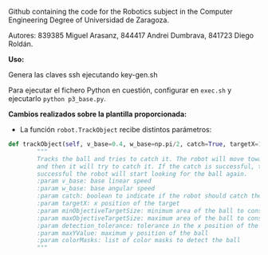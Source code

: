 Github containing the code for the Robotics subject in the Computer Engineering Degree of Universidad de Zaragoza.

Autores: 839385 Miguel Arasanz, 844417 Andrei Dumbrava, 841723 Diego Roldán.

**Uso:**

Genera las claves ssh ejecutando key-gen.sh

Para ejecutar el fichero Python en cuestión, configurar en `exec.sh` y ejecutarlo `python p3_base.py`.

**Cambios realizados sobre la plantilla proporcionada:**

- La función `robot.TrackObject` recibe distintos parámetros:

```python
def trackObject(self, v_base=0.4, w_base=np.pi/2, catch=True, targetX=160, minObjectiveTargetSize=4500, maxObjectiveTargetSize=8500, detection_tolerance=30, maxYValue=32, colorMasks=None):
        """
        Tracks the ball and tries to catch it. The robot will move towards the ball until it is in the objective area
        and then it will try to catch it. If the catch is successful, the robot will stop. If the catch is not
        successful the robot will start looking for the ball again.
        :param v_base: base linear speed
        :param w_base: base angular speed
        :param catch: boolean to indicate if the robot should catch the ball
        :param targetX: x position of the target
        :param minObjectiveTargetSize: minimum area of the ball to consider it as the target
        :param maxObjectiveTargetSize: maximum area of the ball to consider it as the target
        :param detection_tolerance: tolerance in the x position of the ball
        :param maxYValue: maximum y position of the ball
        :param colorMasks: list of color masks to detect the ball
        """
```

